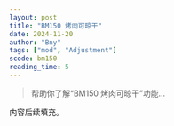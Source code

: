 ```yaml
---
layout: post
title: "BM150 烤肉可晾干"
date: 2024-11-20
author: "Bny"
tags: ["mod", "Adjustment"]
scode: bm150
reading_time: 5
---
```


> 帮助你了解“BM150 烤肉可晾干”功能...

内容后续填充。
